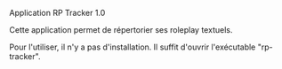 Application RP Tracker 1.0 

Cette application permet de répertorier ses roleplay textuels.

Pour l'utiliser, il n'y a pas d'installation. Il suffit d'ouvrir l'exécutable "rp-tracker".
